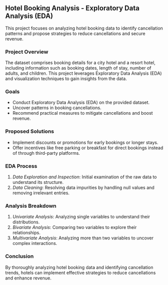 ## Hotel Booking Analysis - Exploratory Data Analysis (EDA)

This project focuses on analyzing hotel booking data to identify cancellation patterns and propose strategies to reduce cancellations and secure revenue.

### Project Overview

The dataset comprises booking details for a city hotel and a resort hotel, including information such as booking dates, length of stay, number of adults, and children. This project leverages Exploratory Data Analysis (EDA) and visualization techniques to gain insights from the data.

### Goals

- Conduct Exploratory Data Analysis (EDA) on the provided dataset.
- Uncover patterns in booking cancellations.
- Recommend practical measures to mitigate cancellations and boost revenue.

### Proposed Solutions

- Implement discounts or promotions for early bookings or longer stays.
- Offer incentives like free parking or breakfast for direct bookings instead of through third-party platforms.

### EDA Process

1. *Data Exploration and Inspection*: Initial examination of the raw data to understand its structure.
2. *Data Cleaning*: Resolving data impurities by handling null values and removing irrelevant entries.

### Analysis Breakdown

1. *Univariate Analysis*: Analyzing single variables to understand their distributions.
2. *Bivariate Analysis*: Comparing two variables to explore their relationships.
3. *Multivariate Analysis*: Analyzing more than two variables to uncover complex interactions.

### Conclusion

By thoroughly analyzing hotel booking data and identifying cancellation trends, hotels can implement effective strategies to reduce cancellations and enhance revenue.
